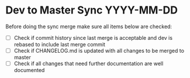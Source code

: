 # Dev to Master Sync YYYY-MM-DD

Before doing the sync merge make sure all items below are checked:
- [ ] Check if commit history since last merge is acceptable and dev is rebased to include last
      merge commit
- [ ] Check if CHANGELOG.md is updated with all changes to be merged to master
- [ ] Check if all changes that need further documentation are well documented
